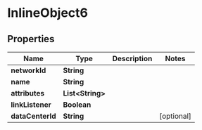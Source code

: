 

# InlineObject6

## Properties

Name | Type | Description | Notes
------------ | ------------- | ------------- | -------------
**networkId** | **String** |  | 
**name** | **String** |  | 
**attributes** | **List&lt;String&gt;** |  | 
**linkListener** | **Boolean** |  | 
**dataCenterId** | **String** |  |  [optional]



